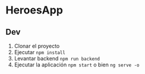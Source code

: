 # HeroesApp

## Dev

1. Clonar el proyecto
2. Ejecutar ```npm install```
2. Levantar backend ```npm run backend```
2. Ejecutar la aplicación ```npm start``` o bien ```ng serve -o```